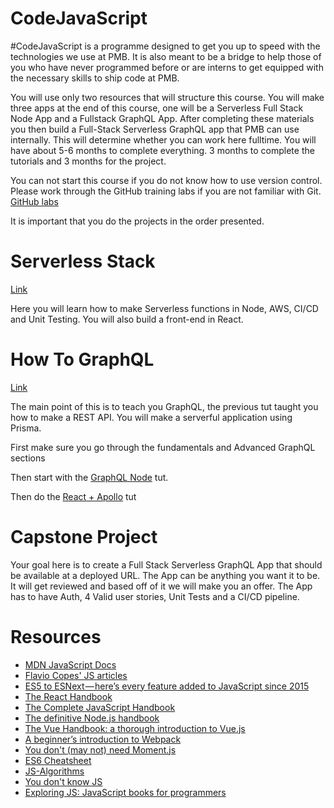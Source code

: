 # CodeJavaScript

#CodeJavaScript is a programme designed to get you up to speed with the technologies we use at PMB. It is also meant to be a bridge to help those of you who have never programmed before or are interns to get equipped with the necessary skills to ship code at PMB.

You will use only two resources that will structure this course. You will make three apps at the end of this course, one will be a Serverless Full Stack Node App and a Fullstack GraphQL App. After completing these materials you then build a Full-Stack Serverless GraphQL app that PMB can use internally. This will determine whether you can work here fulltime. You will have about 5-6 months to complete everything. 3 months to complete the tutorials and 3 months for the project. 

You can not start this course if you do not know how to use version control. Please work through the GitHub training labs if you are not familiar with Git.  [GitHub labs](https://lab.github.com/courses)

It is important that you do the projects in the order presented.

# Serverless Stack

[Link](https://serverless-stack.com)

Here you will learn how to make Serverless functions in Node, AWS, CI/CD and Unit Testing. You will also build a front-end in React. 

# How To GraphQL

[Link](https://www.howtographql.com/)

The main point of this is to teach you GraphQL, the previous tut taught you how to make a REST API. You will make a serverful application using Prisma. 

First make sure you go through the fundamentals and Advanced GraphQL sections

Then start with the [GraphQL Node](https://www.howtographql.com/graphql-js/0-introduction/) tut.

Then do the [React + Apollo](https://www.howtographql.com/react-apollo/0-introduction/) tut

# Capstone Project

Your goal here is to create a Full Stack Serverless GraphQL App that should be available at a deployed URL. The App can be anything you want it to be.  It will get reviewed and based off of it we will make you an offer.  The App has to have Auth, 4 Valid user stories, Unit Tests and a CI/CD pipeline.

# Resources

* [MDN JavaScript Docs](https://developer.mozilla.org/en-US/docs/Web/JavaScript)
* [Flavio Copes' JS articles](https://flaviocopes.com/tags/js/)
* [ES5 to ESNext — here’s every feature added to JavaScript since 2015](https://medium.freecodecamp.org/es5-to-esnext-heres-every-feature-added-to-javascript-since-2015-d0c255e13c6e)
* [The React Handbook
](https://medium.freecodecamp.org/the-react-handbook-b71c27b0a795)
* [The Complete JavaScript Handbook
](https://medium.freecodecamp.org/the-complete-javascript-handbook-f26b2c71719c)
* [The definitive Node.js handbook
](https://medium.freecodecamp.org/the-definitive-node-js-handbook-6912378afc6e)
* [The Vue Handbook: a thorough introduction to Vue.js
](https://medium.freecodecamp.org/the-vue-handbook-a-thorough-introduction-to-vue-js-1e86835d8446)
* [A beginner’s introduction to Webpack
](https://medium.freecodecamp.org/a-beginners-introduction-to-webpack-2620415e46b3)
* [You don't (may not) need Moment.js
](https://github.com/you-dont-need/You-Dont-Need-Momentjs)
* [ES6 Cheatsheet](https://github.com/DrkSephy/es6-cheatsheet)
* [JS-Algorithms
](https://github.com/duereg/js-algorithms)
* [You don't know JS](https://github.com/getify/You-Dont-Know-JS)
* [Exploring JS: JavaScript books for programmers](http://exploringjs.com/)
